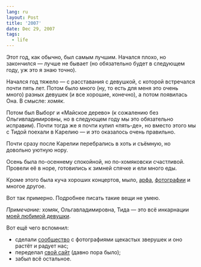 ```yaml
---
lang: ru
layout: Post
title: '2007'
date: Dec 29, 2007
tags:
  - life
---
```


Этот год, как обычно, был самым лучшим. Начался плохо, но закончился — лучше не бывает (но обязательно будет в следующем году, уж это я знаю точно).

<!--more-->

Начался год тяжело — с расставания с девушкой, с которой встречался почти пять лет. Потом было много (ну, то есть для меня это очень много) разных девушек (и все хорошие, конечно), а потом появилась Она. В смысле: _хомяк_.

Потом был Выборг и «Майское дерево» (к сожалению без Ольгивладимировны, но в следующем году мы это обязательно исправим). Почти тогда же я почти купил «пять-де», но вместо этого мы с Тидой поехали в Карелию — и это оказалось очень правильно.

Почти сразу после Карелии перебрались в хоть и съёмную, но довольно уютную нору.

Осень была по-осеннему спокойной, но по-хомяковски счастливой. Провели её в норе, готовились к зимней спячке и ели много еды.

Кроме этого была куча хороших концертов, мыло, [арфа](/blog/1483), [фотографии](http://morning.photos/albums) и многое другое.

Вот так примерно. Подробнее писать такие вещи не умею.

_Примечание:_ хомяк, Ольгавладимировна, Тида — это всё инкарнации [моей любимой девушки](http://airve.livejournal.com/).

Вот ещё чего вспомнил:

* сделали [сообщество](http://community.livejournal.com/hamster_photo/) с фотографиями щекастых зверушек и оно растёт и радует нас;
* переделал [свой сайт](http://sapegin.ru/) (давно пора было);
* забыл всё остальное.
